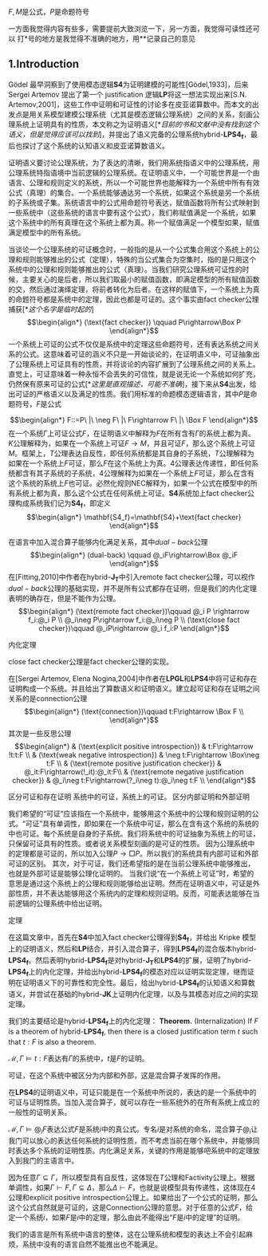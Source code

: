 <!-- 联结词强度：$(),:,\neg,@_i,\land,\lor,\rightarrow$ -->
$F,M$是公式，$P$是命题符号

一方面我觉得内容有些多，需要提前大致浏览一下，另一方面，我觉得可读性还可以
打*号的地方是我觉得不准确的地方，用**记录自己的意见

## 1.Introduction

Gödel 最早洞察到了使用模态逻辑$\mathbf{S4}$为证明建模的可能性[Gödel,1933]，后来 Sergei Artemov 提出了第一个 justification 逻辑$\mathbf{LP}$将这一想法实现出来[S.N. Artemov,2001]，这些工作中证明和可证性的讨论多在皮亚诺算数中。而本文的出发点是用关系模型建模公理系统（尤其是模态逻辑公理系统）之间的关系，刻画公理系统上证明具有的性质，本文称之为证明语义[**目前的书和文献中没有找到这个语义，但是觉得应该可以找到*]，并提出了语义完备的公理系统$\text{hybrid-}\mathbf{LPS4_f}$，最后也探讨了这个系统的认知语义和皮亚诺算数语义。

证明语义要讨论公理系统，为了表达的清晰，我们用系统指语义中的公理系统，用公理系统特指语境中当前逻辑的公理系统。在证明语义中，一个可能世界是一个由语言、公理和规则定义的系统，所以一个可能世界也能解释为一个系统中所有有效公式（真理）的集合。一个系统能够通达另一个系统，如果这个系统是另一个系统的子系统或子集。系统语言中的公式用命题符号表达，赋值函数将所有公式映射到一些系统中（这些系统的语言中要有这个公式），我们称赋值满足一个系统，如果这个系统中的所有真理在这个系统上都为真。称一个赋值满足一个模型如果，赋值满足模型中的所有系统。

当谈论一个公理系统的可证概念时，一般指的是从一个公式集合用这个系统上的公理和规则能够推出的公式（定理），特殊的当公式集合为空集时，指的是只用这个系统中的公理和规则能够推出的公式（真理）。当我们研究公理系统可证性的时候，主要关心的是后者，所以我们取最小的赋值函数，即满足模型的所有赋值函数的交，然后通过演绎定理，将前者转化为后者。在这样的赋值下，一个系统上为真的命题符号都是系统中的定理，因此也都是可证的。这个事实由$\text{fact checker}$公理捕获[**这个名字是临时起的*]
$$\begin{align*}
    (\text{fact checker})  \qquad  P\rightarrow\Box P
\end{align*}$$
一个系统上可证的公式不仅仅是系统中的定理这些命题符号，还有表达系统之间关系的公式。这意味着可证的涵义不只是一开始谈论的，在证明语义中，可证抽象出了公理系统上可证具有的性质，并将谈论的内容扩展到了公理系统之间的关系上。直觉上，可证意味着一种永恒不会丢失的可信性，就是说无论一个系统如何扩充，仍然保有原来可证的公式[**这里是直观描述，可能不准确*]，接下来从$\mathbf{S4}$出发，给出可证的严格语义以及满足的性质。我们用标准的命题模态逻辑语言，其中$P$是命题符号，$F$是公式
<!-- 接下来给出两种扩展$\mathbf{S4}$的语言与公理系统的方法。一方面，加入混合算子，用dual-back公理来刻画：系统上为真的公式，能用公理系统证明系统上为真的公式。在[Fitting,2010]中，作者给出 hybrid-$\mathsf{T}$的 justification 对应 basic hybrid-$\mathsf{JT}$，并证明了内化定理。内化定理在证明语义中解释为，如果一个公式在一个系统上为真，那么存在这个公式在这个系统上为真的证明。另一方面，$\mathbf{LP}$和$\mathbf{GL}$是可证性逻辑的两个不相容的公理系统，是对[Gödel,1933]中两个问题十分不同的回答。可证性逻辑$\mathbf{LP}$是第一个 justification 逻辑，在[S.N. Artemov, E. Nogina,2004]中，作者给出$\mathbf{LPS4}$和$\mathbf{LPGL}$的算数语义与 Kripke 模型。在$\mathbf{LP}$中，项多项式能够准确的刻画证明的结构。综合这两方面，在证明语义中，混合算子能够将系统中的事实 -->

$$\begin{align*}
    F::=P\ |\ \neg F\ |\ F\rightarrow F\ |\ \Box F
\end{align*}$$
在一个系统$\Gamma$上可证公式$F$，在证明语义中解释为$F$在所有含有$\Gamma$的系统上都为真。$K$公理解释为，如果在一个系统上可证$F\rightarrow M$，并且可证$F$，那么这个系统上可证$M$。框架上，$T$公理表达自反性，即任何系统都是其自身的子系统，$T$公理解释为如果在一个系统上$F$可证，那么$F$在这个系统上为真。$4$公理表达传递性，即任何系统都含有其子系统的子系统，$4$公理解释为如果在一个系统上$F$可证，那么在含有这个系统的系统上$F$也可证。必然化规则$\text{NEC}$解释为，如果一个公式在模型中的所有系统上都为真，那么这个公式在任何系统上可证。$\mathbf{S4}$系统加上$\text{fact checker}$公理构成系统我们记为$\mathbf{S4_f}$，即定义
$$\begin{align*}
    \mathbf{S4_f}=\mathbf{S4}+\text{fact checker}
\end{align*}$$
<!-- 而在我们的证明语义中，由于将系统中的定理命题化了，一个系统上可证的公式并不仅仅是系统中的公式，更多的是表达系统之间的关系，这意味着系统上的可证并不是指系统中的可证。同时这意味着我们的逻辑是上层逻辑，当给出一个下层逻辑，我们的公式将能够具体的表达出来，而不是用命题符号抽象的表示，从而也能够推理下层逻辑更具体的可证公式了。 -->


在语言中加入混合算子能够内化满足关系，其中$dual-back$公理
$$\begin{align*}
    (dual-back)  \qquad  @_iF\rightarrow\Box @_iF
\end{align*}$$
在[Fitting,2010]中作者在$\text{hybrid-}\mathbf{J_T}$中引入$\text{remote fact checker}$公理，可以视作$dual-back$公理的基础实现，并不是所有公式都存在证明，但是我们的内化定理表明的确存在，但是不能作为公理。
$$\begin{align*}
    (\text{remote fact checker})\qquad @_i P \rightarrow f_i:@_i P \\
    @_i\neg P\rightarrow f_i:@_i\neg P \\
    (\text{close fact checker})\qquad @_iP\rightarrow @_i f_i:P
\end{align*}$$

内化定理

$\text{close fact checker}$公理是$\text{fact checker}$公理的实现。

在[Sergei Artemov, Elena Nogina,2004]中作者在$\mathbf{LPGL}$和$\mathbf{LPS4}$中将可证和存在证明构成一个系统。并且给出了算数语义和证明语义。建立起可证和存在证明之间关系的是$\text{connection}$公理
$$\begin{align*}
    (\text{connection})\qquad t:F\rightarrow \Box F \\
\end{align*}$$
其次是一些反思公理
$$\begin{align*}
    & (\text{explicit positive introspection}) & t:F\rightarrow !t:t:F \\
    & (\text{weak negative introspection}) & \neg t:F\rightarrow \Box\neg t:F \\
    & (\text{remote positive justification checker}) & @_it:F\rightarrow(!_it):@_it:F\\
    & (\text{remote negative justification checker}) & @_i\neg t:F\rightarrow(?_i\neg t):@_i\neg t:F \\ 
\end{align*}$$


区分可证和存在证明
系统中的可证，系统上的可证。
区分内部证明和外部证明

我们希望的“可证”应该指在一个系统中，能够用这个系统中的公理和规则证明的公式。“可证”具有单调性，即如果在一个系统中可证，那么在含有这个系统的系统的中也可证。每个系统是自身的子系统。我们将系统中的可证抽象为系统上的可证，只保留可证具有的性质。或者说关系模型刻画的是可证的性质。 因为公理系统中的定理都是可证的，所以加入公理$P\rightarrow\Box P$。所以我们的系统具有内部可证和外部可证的区别。
其次，对于可证，我们还希望指的是在当前公理系统中能够推出，也就是外部可证是能够公理化证明的。
当我们说“在一个系统上可证”时，希望的意思是通过这个系统上的公理和规则能够给出证明。然而在证明语义中，可证是外部性质，并不表达能够用这个系统内的定理和规则证明。反而，可能表达能够在当前逻辑的公理系统中给出证明。

定理

在这篇文章中，首先在$\mathbf{S4}$中加入$\text{fact checker}$公理得到$\mathbf{S4_f}$，并给出 Kripke 模型上的证明语义，然后和$\mathbf{LP}$结合，并引入混合算子，得到$\mathbf{LPS4_f}$的混合版本$\text{hybrid-}\mathbf{LPS4_f}$。然后表明$\text{hybrid-}\mathbf{LPS4_f}$是对$\text{hybrid-}\mathbf{J_T}$和$\mathbf{LPS4}$的扩展，证明了$\text{hybrid-}\mathbf{LPS4_f}$上的内化定理，并给出$\text{hybrid-}\mathbf{LPS4_f}$的模态对应以证明实现定理，继而证明在证明语义下的可靠性和完全性。最后，给出$\text{hybrid-}\mathbf{LPS4_f}$的认知语义和算数语义，并尝试在基础的$\text{hybrid-}\mathbf{JK}$上证明内化定理，以及与其模态对应之间的实现定理。

我们的主要结论是$\text{hybrid-}\mathbf{LPS4_f}$上的内化定理：
**Theorem.** (Internalization) If $F$ is a theorem of $\text{hybrid-}\mathbf{LPS4_f}$, then there is a closed justification term $t$ such that $t:F$ is also a theorem.






$\mathcal{M},\Gamma\vDash t:F$表达有$\Gamma$的系统中，$t$是$F$的证明。

可证，在这个系统中被区分为内部和外部，这是混合算子发挥的作用。

在$\textbf{LPS4}$的证明语义中，可证只能是在一个系统中所说的，表达的是一个系统中的可证与证明性质。当加入混合算子，就可以存在一些系统外的在所有系统上成立的一般性的证明关系。

$\mathcal{M},\Gamma\vDash @_iF$表达公式$F$是系统$i$中的真公式。专名$i$是对系统的命名，混合算子$@_i$让我门可以放心的表达任何系统的证明性质，而不考虑当前在哪个系统中，并能够同时表达多个系统的证明性质。内化满足关系，关键的作用是能够吧系统中的定理放入到我门的主语言中。

因为任意$\Gamma\subseteq\Gamma$，所以模型具有自反性，这体现在$T$公理和$\text{Factivity}$公理上。根据单调性，如果$\Gamma\vdash F, \Gamma\subseteq\Delta$，那么$\Delta\vdash F$，也就是说模型具有传递性，这体现在$4$公理和$\text{explicit positive introspection}$公理上。如果给出了一个公式的证明，那么这个公式自然就是可证的，这是$\text{Connection}$公理的意思。对于任意的公式$F$，给定一个系统$i$，如果$F$是$i$中的定理，那么由此不能得出“$F$是$i$中的定理”的证明。

我们的语言是所有系统中语言的整体，这在公理系统和模型的表达上不会引起麻烦，系统中没有的语言自然不能推出也不能满足。

